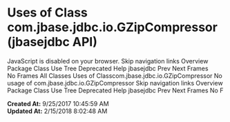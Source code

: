 # Uses of Class com.jbase.jdbc.io.GZipCompressor (jbasejdbc   API)

JavaScript is disabled on your browser. Skip navigation links Overview Package Class Use Tree Deprecated Help jbasejdbc Prev Next Frames No Frames All Classes Uses of Classcom.jbase.jdbc.io.GZipCompressor No usage of com.jbase.jdbc.io.GZipCompressor Skip navigation links Overview Package Class Use Tree Deprecated Help jbasejdbc Prev Next Frames No F  

**Created At:** 9/25/2017 10:45:59 AM  
**Updated At:** 2/15/2018 8:02:48 AM  

